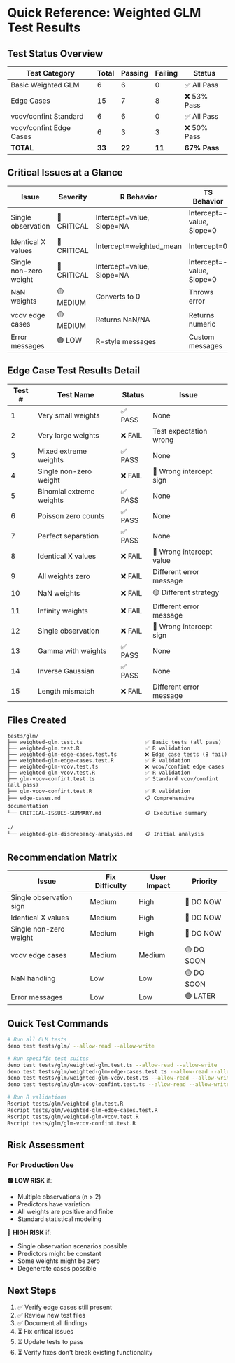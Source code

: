 # Quick Reference: Weighted GLM Test Results

## Test Status Overview

| Test Category | Total | Passing | Failing | Status |
|--------------|-------|---------|---------|--------|
| Basic Weighted GLM | 6 | 6 | 0 | ✅ All Pass |
| Edge Cases | 15 | 7 | 8 | ❌ 53% Pass |
| vcov/confint Standard | 6 | 6 | 0 | ✅ All Pass |
| vcov/confint Edge Cases | 6 | 3 | 3 | ❌ 50% Pass |
| **TOTAL** | **33** | **22** | **11** | **67% Pass** |

## Critical Issues at a Glance

| Issue | Severity | R Behavior | TS Behavior | Impact |
|-------|----------|------------|-------------|--------|
| Single observation | 🔴 CRITICAL | Intercept=value, Slope=NA | Intercept=-value, Slope=0 | Wrong predictions |
| Identical X values | 🔴 CRITICAL | Intercept=weighted_mean | Intercept=0 | Wrong predictions |
| Single non-zero weight | 🔴 CRITICAL | Intercept=value, Slope=NA | Intercept=-value, Slope=0 | Wrong predictions |
| NaN weights | 🟡 MEDIUM | Converts to 0 | Throws error | Different behavior |
| vcov edge cases | 🟡 MEDIUM | Returns NaN/NA | Returns numeric | Wrong inference |
| Error messages | 🟢 LOW | R-style messages | Custom messages | Cosmetic |

## Edge Case Test Results Detail

| Test # | Test Name | Status | Issue |
|--------|-----------|--------|-------|
| 1 | Very small weights | ✅ PASS | None |
| 2 | Very large weights | ❌ FAIL | Test expectation wrong |
| 3 | Mixed extreme weights | ✅ PASS | None |
| 4 | Single non-zero weight | ❌ FAIL | 🔴 Wrong intercept sign |
| 5 | Binomial extreme weights | ✅ PASS | None |
| 6 | Poisson zero counts | ✅ PASS | None |
| 7 | Perfect separation | ✅ PASS | None |
| 8 | Identical X values | ❌ FAIL | 🔴 Wrong intercept value |
| 9 | All weights zero | ❌ FAIL | Different error message |
| 10 | NaN weights | ❌ FAIL | 🟡 Different strategy |
| 11 | Infinity weights | ❌ FAIL | Different error message |
| 12 | Single observation | ❌ FAIL | 🔴 Wrong intercept sign |
| 13 | Gamma with weights | ✅ PASS | None |
| 14 | Inverse Gaussian | ✅ PASS | None |
| 15 | Length mismatch | ❌ FAIL | Different error message |

## Files Created

```
tests/glm/
├── weighted-glm.test.ts                    ✅ Basic tests (all pass)
├── weighted-glm.test.R                     ✅ R validation
├── weighted-glm-edge-cases.test.ts         ❌ Edge case tests (8 fail)
├── weighted-glm-edge-cases.test.R          ✅ R validation
├── weighted-glm-vcov.test.ts               ❌ vcov/confint edge cases
├── weighted-glm-vcov.test.R                ✅ R validation
├── glm-vcov-confint.test.ts                ✅ Standard vcov/confint (all pass)
├── glm-vcov-confint.test.R                 ✅ R validation
├── edge-cases.md                           📋 Comprehensive documentation
└── CRITICAL-ISSUES-SUMMARY.md              📋 Executive summary

./
└── weighted-glm-discrepancy-analysis.md    📋 Initial analysis
```

## Recommendation Matrix

| Issue | Fix Difficulty | User Impact | Priority |
|-------|----------------|-------------|----------|
| Single observation sign | Medium | High | 🔴 DO NOW |
| Identical X values | Medium | High | 🔴 DO NOW |
| Single non-zero weight | Medium | High | 🔴 DO NOW |
| vcov edge cases | Medium | Medium | 🟡 DO SOON |
| NaN handling | Low | Low | 🟡 DO SOON |
| Error messages | Low | Low | 🟢 LATER |

## Quick Test Commands

```bash
# Run all GLM tests
deno test tests/glm/ --allow-read --allow-write

# Run specific test suites
deno test tests/glm/weighted-glm.test.ts --allow-read --allow-write
deno test tests/glm/weighted-glm-edge-cases.test.ts --allow-read --allow-write
deno test tests/glm/weighted-glm-vcov.test.ts --allow-read --allow-write
deno test tests/glm/glm-vcov-confint.test.ts --allow-read --allow-write

# Run R validations
Rscript tests/glm/weighted-glm.test.R
Rscript tests/glm/weighted-glm-edge-cases.test.R
Rscript tests/glm/weighted-glm-vcov.test.R
Rscript tests/glm/glm-vcov-confint.test.R
```

## Risk Assessment

### For Production Use

**🟢 LOW RISK** if:
- Multiple observations (n > 2)
- Predictors have variation
- All weights are positive and finite
- Standard statistical modeling

**🔴 HIGH RISK** if:
- Single observation scenarios possible
- Predictors might be constant
- Some weights might be zero
- Degenerate cases possible

## Next Steps

1. ✅ Verify edge cases still present
2. ✅ Review new test files
3. ✅ Document all findings
4. ⏳ Fix critical issues
5. ⏳ Update tests to pass
6. ⏳ Verify fixes don't break existing functionality
